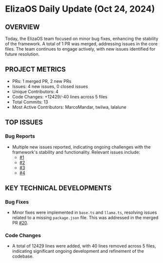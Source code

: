 # ElizaOS Daily Update (Oct 24, 2024)

## OVERVIEW 
Today, the ElizaOS team focused on minor bug fixes, enhancing the stability of the framework. A total of 1 PR was merged, addressing issues in the core files. The team continues to engage actively, with new issues identified for future resolution.

## PROJECT METRICS
- PRs: 1 merged PR, 2 new PRs
- Issues: 4 new issues, 0 closed issues
- Unique Contributors: 4
- Code Changes: +12429/-40 lines across 5 files
- Total Commits: 13
- Most Active Contributors: MarcoMandar, twilwa, lalalune

## TOP ISSUES
### Bug Reports
- Multiple new issues reported, indicating ongoing challenges with the framework's stability and functionality. Relevant issues include:
  - [#1](https://github.com/elizaos/eliza/issues/1)
  - [#2](https://github.com/elizaos/eliza/issues/2)
  - [#3](https://github.com/elizaos/eliza/issues/3)
  - [#4](https://github.com/elizaos/eliza/issues/4)

## KEY TECHNICAL DEVELOPMENTS
### Bug Fixes
- Minor fixes were implemented in `base.ts` and `llama.ts`, resolving issues related to a missing `package.json` file. This was addressed in the merged PR [#20](https://github.com/elizaos/eliza/pull/20).

### Code Changes
- A total of 12429 lines were added, with 40 lines removed across 5 files, indicating significant ongoing development and refinement of the codebase.
